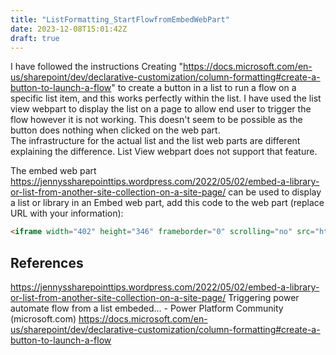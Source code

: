 ```yaml
---
title: "ListFormatting_StartFlowfromEmbedWebPart"
date: 2023-12-08T15:01:42Z
draft: true
---
```


I have followed the instructions Creating "https://docs.microsoft.com/en-us/sharepoint/dev/declarative-customization/column-formatting#create-a-button-to-launch-a-flow" 
 to create a button in a list to run a flow on a specific list item, and this works perfectly within the list.  I have used the list view webpart to display the list on a page to allow end user to trigger the flow however it is not working. This doesn't seem to be possible as the button does nothing when clicked on the web part.  
 The infrastructure for the actual list and the list web parts are different explaining the difference. List View webpart does not support that feature. 

The embed web part https://jennyssharepointtips.wordpress.com/2022/05/02/embed-a-library-or-list-from-another-site-collection-on-a-site-page/ can be used to display a list or library in an Embed web part, add this code to the web part (replace URL with your information): 

```html
<iframe width="402" height="346" frameborder="0" scrolling="no" src="https://YOURURL"></iframe>
```

## References
https://jennyssharepointtips.wordpress.com/2022/05/02/embed-a-library-or-list-from-another-site-collection-on-a-site-page/
Triggering power automate flow from a list embeded... - Power Platform Community (microsoft.com)
https://docs.microsoft.com/en-us/sharepoint/dev/declarative-customization/column-formatting#create-a-button-to-launch-a-flow
